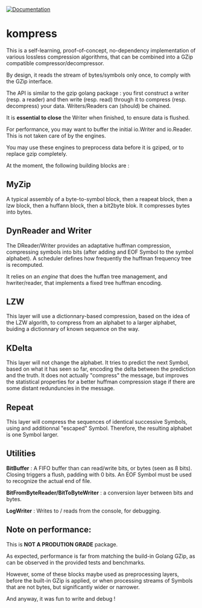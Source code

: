[![Documentation](https://godoc.org/github.com/xavier268/kompress?status.svg)](http://godoc.org/github.com/xavier268/kompress)

# kompress

This is a self-learning, proof-of-concept, no-dependency implementation of various lossless compression algorithms, that can be combined into a GZip compatible compressor/decompressor.

By design, it reads the stream of bytes/symbols only once, to comply with the GZip interface.

The API is similar to the gzip golang package : you first construct a writer (resp. a reader) and then write (resp. read) through it to compress (resp. decompress) your data. Writers/Readers can (should) be chained.

It is **essential to close** the Writer when finished, to ensure data is flushed.

For performance, you may want to buffer the initial io.Writer and io.Reader. This is not taken care of by the engines.

You may use these engines to preprocess data before it is gziped, or to replace gzip completely.

At the moment, the following building blocks are :

## MyZip

A typical assembly of a byte-to-symbol block, then a reapeat block, then a lzw block, then a huffann block, then a bit2byte blok. It compresses bytes into bytes.

## DynReader and Writer

The DReader/Writer provides an adaptative huffman compression, compressing symbols into bits (after adding and EOF Symbol to the symbol alphabet). A scheduler defines how frequently the huffman frequency tree is recomputed.

It relies on an *engine* that does the huffan tree management, and hwriter/reader, that implements a fixed tree huffman encoding.

## LZW

This layer will use a dictionnary-based compression, based on the idea of the LZW algorith, to compress from an alphabet to a larger alphabet, buiding a dictionnary of known sequence on the way.

## KDelta 

This layer will not change the alphabet. It tries to predict the next Symbol, based on what it has seen so far, encoding the delta between the prediction and the truth. It does not actually "compress" the message, but improves the statistical properties for a better huffman compression stage if there are some distant redunduncies in the message.

## Repeat

This layer will compress the sequences of identical successive Symbols, using and additionnal "escaped" Symbol. Therefore, the resulting alphabet is one Symbol larger.

## Utilities

**BitBuffer** : A FIFO buffer than can read/write bits, or bytes (seen as 8 bits). Closing triggers a flush, padding with 0 bits. An EOF Symbol must be used to recognize the actual end of file.

**BitFromByteReader/BitToByteWriter** : a conversion layer between bits and bytes.

**LogWriter** : Writes to / reads from  the console, for debugging.

## Note on performance: 

This is **NOT A PRODUTION GRADE** package.

As expected, performance is far from matching the build-in Golang GZip, as can be observed in the provided tests and benchmarks. 

However, some of these blocks maybe used as preprocessing layers, before the built-in GZip is applied, or when processing streams of Symbols that are not bytes, but significantly wider or narrower.

And anyway, it was fun to write and debug !